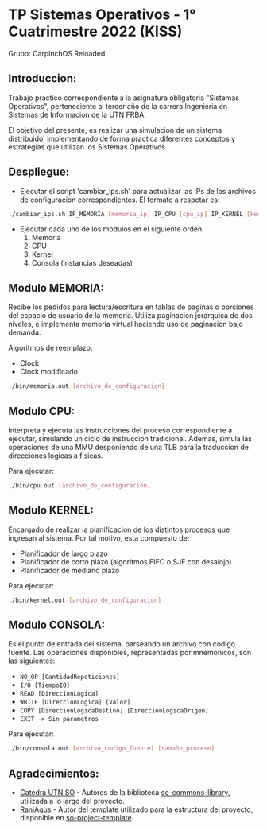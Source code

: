 # TP Sistemas Operativos - 1° Cuatrimestre 2022 (KISS)

Grupo: CarpinchOS Reloaded

## Introduccion:

Trabajo practico correspondiente a la asignatura obligatoria "Sistemas Operativos", perteneciente al tercer año de la carrera Ingenieria en Sistemas de Informacion de la UTN FRBA.

El objetivo del presente, es realizar una simulacion de un sistema distribuido, implementando de forma practica diferentes conceptos y estrategias que utilizan los Sistemas Operativos. 

## Despliegue:

- Ejecutar el script 'cambiar_ips.sh' para actualizar las IPs de los archivos de configuracion correspondientes. El formato a respetar es:

```bash
./cambiar_ips.sh IP_MEMORIA [memoria_ip] IP_CPU [cpu_ip] IP_KERNEL [kernel_ip]
```

- Ejecutar cada uno de los modulos en el siguiente orden:
    1) Memoria
    2) CPU
    3) Kernel
    4) Consola (instancias deseadas)

## Modulo MEMORIA:

Recibe los pedidos para lectura/escritura en tablas de paginas o porciones del espacio de usuario de la memoria. Utiliza paginacion jerarquica de dos niveles, e implementa memoria virtual haciendo uso de paginacion bajo demanda.

Algoritmos de reemplazo:
- Clock
- Clock modificado

```bash
./bin/memoria.out [archivo_de_configuracion] 
```

## Modulo CPU:

Interpreta y ejecuta las instrucciones del proceso correspondiente a ejecutar, simulando un ciclo de instruccion tradicional. Ademas, simula las operaciones de una MMU desponiendo de una TLB para la traduccion de direcciones logicas a fisicas. 

Para ejecutar:

```bash
./bin/cpu.out [archivo_de_configuracion] 
```

## Modulo KERNEL:

Encargado de realizar la planificacion de los distintos procesos que ingresan al sistema. Por tal motivo, esta compuesto de:
- Planificador de largo plazo
- Planificador de corto plazo (algoritmos FIFO o SJF con desalojo)
- Planificador de mediano plazo

Para ejecutar:

```bash
./bin/kernel.out [archivo_de_configuracion] 
```

## Modulo CONSOLA:

Es el punto de entrada del sistema, parseando un archivo con codigo fuente. Las operaciones disponibles, representadas por mnemonicos, son las siguientes:

- `NO_OP [CantidadRepeticiones]`
- `I/O [TiempoIO]`
- `READ [DireccionLogica]`
- `WRITE [DireccionLogica] [Valor]`
- `COPY [DireccionLogicaDestino] [DireccionLogicaOrigen]`
- `EXIT -> Sin parametros`

Para ejecutar:

```bash
./bin/consola.out [archivo_codigo_fuente] [tamaño_proceso]
```

## Agradecimientos:

- [Catedra UTN SO](https://github.com/sisoputnfrba) - Autores de la biblioteca [so-commons-library](https://github.com/sisoputnfrba/so-commons-library), utilizada a lo largo del proyecto.
- [RaniAgus](https://github.com/RaniAgus) - Autor del template utilizado para la estructura del proyecto, disponible en [so-project-template](https://github.com/RaniAgus/so-project-template).
